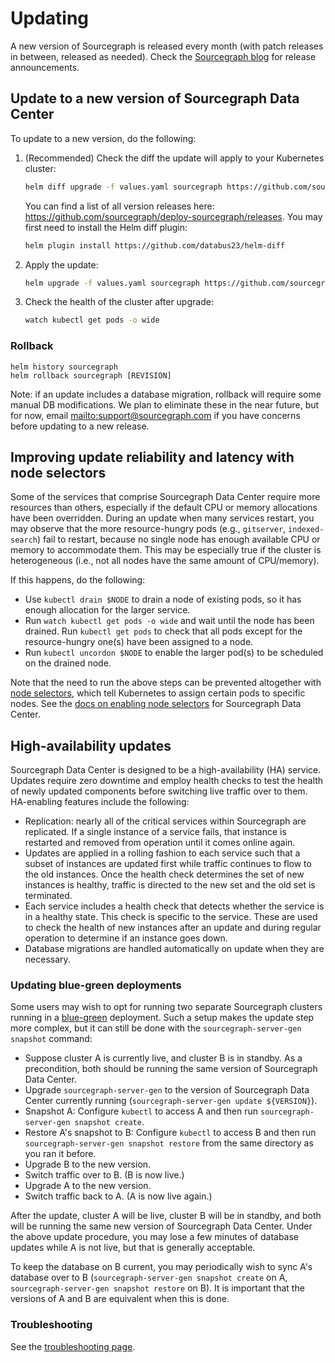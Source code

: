 # Updating

A new version of Sourcegraph is released every month (with patch releases in between, released as
needed). Check the [Sourcegraph blog](https://about.sourcegraph.com/blog) for release announcements.

## Update to a new version of Sourcegraph Data Center

To update to a new version, do the following:

1. (Recommended) Check the diff the update will apply to your Kubernetes cluster:
   ```bash
   helm diff upgrade -f values.yaml sourcegraph https://github.com/sourcegraph/datacenter/archive/$VERSION.tar.gz | less -R
   ```
   You can find a list of all version releases here: https://github.com/sourcegraph/deploy-sourcegraph/releases.
   You may first need to install the Helm diff plugin:
   ```bash
   helm plugin install https://github.com/databus23/helm-diff
   ```
1. Apply the update:
   ```bash
   helm upgrade -f values.yaml sourcegraph https://github.com/sourcegraph/datacenter/archive/$VERSION.tar.gz
   ```
1. Check the health of the cluster after upgrade:
   ```bash
   watch kubectl get pods -o wide
   ```

### Rollback

```
helm history sourcegraph
helm rollback sourcegraph [REVISION]
```

Note: if an update includes a database migration, rollback will require some manual DB
modifications. We plan to eliminate these in the near future, but for now,
email <mailto:support@sourcegraph.com> if you have concerns before updating to a new release.


## Improving update reliability and latency with node selectors

Some of the services that comprise Sourcegraph Data Center require more resources than others,
especially if the default CPU or memory allocations have been overridden. During an update when many
services restart, you may observe that the more resource-hungry pods (e.g., `gitserver`,
`indexed-search`) fail to restart, because no single node has enough available CPU or memory to
accommodate them. This may be especially true if the cluster is heterogeneous (i.e., not all nodes
have the same amount of CPU/memory).

If this happens, do the following:
* Use `kubectl drain $NODE` to drain a node of existing pods, so it has enough allocation for the larger
  service.
* Run `watch kubectl get pods -o wide` and wait until the node has been drained. Run `kubectl get
  pods` to check that all pods except for the resource-hungry one(s) have been assigned to a node.
* Run `kubectl uncordon $NODE` to enable the larger pod(s) to be scheduled on the drained node.

Note that the need to run the above steps can be prevented altogether
with
[node selectors](https://kubernetes.io/docs/concepts/configuration/assign-pod-node/#nodeselector),
which tell Kubernetes to assign certain pods to specific nodes. See
the [docs on enabling node selectors](scale.md#node-selector) for Sourcegraph Data Center.


## High-availability updates

Sourcegraph Data Center is designed to be a high-availability (HA) service. Updates require zero downtime and employ
health checks to test the health of newly updated components before switching live traffic over to them. HA-enabling
features include the following:

* Replication: nearly all of the critical services within Sourcegraph are replicated. If a single instance of a
  service fails, that instance is restarted and removed from operation until it comes online again.
* Updates are applied in a rolling fashion to each service such that a subset of instances are updated first while
  traffic continues to flow to the old instances. Once the health check determines the set of new instances is
  healthy, traffic is directed to the new set and the old set is terminated.
* Each service includes a health check that detects whether the service is in a healthy state. This check is specific to
  the service. These are used to check the health of new instances after an update and during regular operation to
  determine if an instance goes down.
* Database migrations are handled automatically on update when they are necessary.


### Updating blue-green deployments

Some users may wish to opt for running two separate Sourcegraph clusters running in a
[blue-green](https://martinfowler.com/bliki/BlueGreenDeployment.html) deployment. Such a setup makes
the update step more complex, but it can still be done with the `sourcegraph-server-gen snapshot`
command:

* Suppose cluster A is currently live, and cluster B is in standby. As a precondition, both should
  be running the same version of Sourcegraph Data Center.
* Upgrade `sourcegraph-server-gen` to the version of Sourcegraph Data Center currently running (`sourcegraph-server-gen update ${VERSION}`).
* Snapshot A: Configure `kubectl` to access A and then run `sourcegraph-server-gen
  snapshot create`.
* Restore A's snapshot to B: Configure `kubectl` to access B and then run `sourcegraph-server-gen
  snapshot restore` from the same directory as you ran it before.
* Upgrade B to the new version.
* Switch traffic over to B. (B is now live.)
* Upgrade A to the new version.
* Switch traffic back to A. (A is now live again.)

After the update, cluster A will be live, cluster B will be in standby, and both will be running the
same new version of Sourcegraph Data Center. Under the above update procedure, you may lose a few
minutes of database updates while A is not live, but that is generally acceptable.

To keep the database on B current, you may periodically wish to sync A's database over to B
(`sourcegraph-server-gen snapshot create` on A, `sourcegraph-server-gen snapshot restore` on B). It
is important that the versions of A and B are equivalent when this is done.


### Troubleshooting

See the [troubleshooting page](troubleshoot.md).
